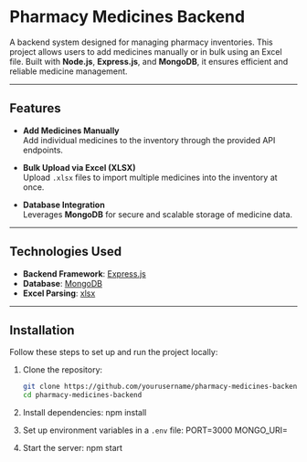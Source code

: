 # Pharmacy Medicines Backend

A backend system designed for managing pharmacy inventories. This project allows users to add medicines manually or in bulk using an Excel file. Built with **Node.js**, **Express.js**, and **MongoDB**, it ensures efficient and reliable medicine management.

---

## Features

- **Add Medicines Manually**  
  Add individual medicines to the inventory through the provided API endpoints.

- **Bulk Upload via Excel (XLSX)**  
  Upload `.xlsx` files to import multiple medicines into the inventory at once.

- **Database Integration**  
  Leverages **MongoDB** for secure and scalable storage of medicine data.

---

## Technologies Used

- **Backend Framework**: [Express.js](https://expressjs.com/)  
- **Database**: [MongoDB](https://www.mongodb.com/)  
- **Excel Parsing**: [xlsx](https://www.npmjs.com/package/xlsx)  

---

## Installation

Follow these steps to set up and run the project locally:

1. Clone the repository:
   ```bash
   git clone https://github.com/yourusername/pharmacy-medicines-backend.git
   cd pharmacy-medicines-backend
2. Install dependencies:
   npm install

3. Set up environment variables in a `.env` file:
   PORT=3000
   MONGO_URI=<your-mongodb-uri>

4. Start the server:
   npm start

